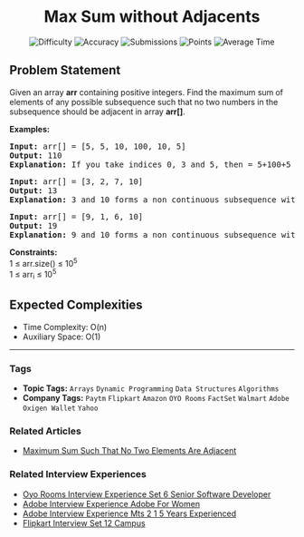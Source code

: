 <h1 align="center">Max Sum without Adjacents</h1>

<p align="center">
  <img alt="Difficulty" title="Difficulty" src="https://custom-icon-badges.demolab.com/badge/Difficulty: Medium-1F222E?style=for-the-badge&logoColor=white&logo=fire"/>
  <img alt="Accuracy" title="Accuracy" src="https://custom-icon-badges.demolab.com/badge/Accuracy: 47.25%25-1F222E?style=for-the-badge&logoColor=white&logo=target"/>
  <img alt="Submissions" title="Submissions" src="https://custom-icon-badges.demolab.com/badge/Submissions: 120K+-1F222E?style=for-the-badge&logoColor=white&logo=repo"/>
  <img alt="Points" title="Points" src="https://custom-icon-badges.demolab.com/badge/Points: 4-1F222E?style=for-the-badge&logoColor=white&logo=award"/>
  <img alt="Average Time" title="Average Time" src="https://custom-icon-badges.demolab.com/badge/Average%20Time: 20m-1F222E?style=for-the-badge&logoColor=white&logo=clock"/>
</p>

## Problem Statement

Given an array <b>arr</b> containing positive integers. Find the maximum sum<b> </b>of elements of any possible subsequence such that no two numbers in the subsequence should be adjacent in array <b>arr[]</b>.

<b>Examples:</b>

<pre><b>Input: </b>arr[] = [5, 5, 10, 100, 10, 5]
<b>Output:</b> 110
<b>Explanation:</b> If you take indices 0, 3 and 5, then = 5+100+5 = 110.</pre>

<pre><b>Input: </b>arr[] = [3, 2, 7, 10]
<b>Output:</b> 13
<b>Explanation: </b>3 and 10 forms a non continuous subsequence with maximum sum.</pre>

<pre><b>Input: </b>arr[] = [9, 1, 6, 10]
<b>Output:</b> 19
<b>Explanation: </b>9 and 10 forms a non continuous subsequence with maximum sum.</pre>

<b>Constraints:</b><br>1 ≤ arr.size() ≤ 10<sup>5</sup><br>1 ≤ arr<sub>i</sub> ≤ 10<sup>5</sup>

## Expected Complexities
- Time Complexity: O(n)
- Auxiliary Space: O(1)

<hr>

### Tags
- **Topic Tags:** `Arrays` `Dynamic Programming` `Data Structures` `Algorithms`
- **Company Tags:** `Paytm` `Flipkart` `Amazon` `OYO Rooms` `FactSet` `Walmart` `Adobe` `Oxigen Wallet` `Yahoo`

### Related Articles
- [Maximum Sum Such That No Two Elements Are Adjacent](https://www.geeksforgeeks.org/maximum-sum-such-that-no-two-elements-are-adjacent/)

### Related Interview Experiences
- [Oyo Rooms Interview Experience Set 6 Senior Software Developer](https://www.geeksforgeeks.org/oyo-rooms-interview-experience-set-6-senior-software-developer/)
- [Adobe Interview Experience Adobe For Women](https://www.geeksforgeeks.org/adobe-interview-experience-adobe-for-women/)
- [Adobe Interview Experience Mts 2 1 5 Years Experienced](https://www.geeksforgeeks.org/adobe-interview-experience-mts-2-1-5-years-experienced/)
- [Flipkart Interview Set 12 Campus](https://www.geeksforgeeks.org/flipkart-interview-set-12-campus/)
